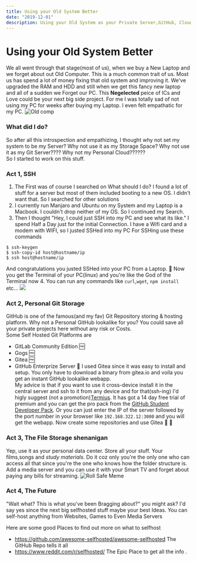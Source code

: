 ```yaml
---
title: Using your Old System Better
date: "2019-12-01"
description: Using your Old System as your Private Server,GitHub, Cloud and Whatnot
---
```


# Using your Old System Better
We all went through that stage(most of us), when we buy a New Laptop and we forget about out Old Computer. This is a much common trait of us.
Most us has spend a lot of money fixing that old system and improving it. We've upgraded the RAM and HDD and still when we get this fancy new laptop and all of a sudden we Forget our PC.
This **Negelected** peice of ICs and Love could be your next big side project. For me I was totally sad of not using my PC for weeks after buying my Laptop. I even felt empathatic for my PC.
![Old comp](https://media.giphy.com/media/xULW8m5Vmtz9oOSFpu/giphy.gif)
### What did I do?
So after all this introspection and empathizing, I thought why not set my system to be my Server?
Why not use it as my Storage Space? Why not use it as my Git Server???? Why not my Personal Cloud??????     
So I started to work on this stuff. 

### Act 1, SSH
1. The First was of course I searched on What should I do? I found a lot of stuff for a server but most of them included booting to a new OS. I didn't want that. So I searched for other solutions
2. I currently run Manjaro and Ubuntu on my System and my Laptop is a Macbook. I couldn't drop neither of my OS. So I continued my Search.
3. Then I thought "Hey, I could just SSH into my PC and see what its like." I spend Half a Day just for the initial Connection. I have a Wifi card and a modem with WIFI, so I justed SSHed into my PC
For SSHing use these commands
```shell
$ ssh-keygen
$ ssh-copy-id host@hostname/ip
$ ssh host@hostname/ip
```
And congratulations you justed SSHed into your PC from a Laptop. :rocket: 
Now you get the Terminal of your PC(linux) and you're like the God of the Terminal now
4. You can run any commands like `curl`,`wget`, `npm install` etc...
![](https://media.giphy.com/media/65n8RPEa3r65q/giphy.gif)
### Act 2, Personal Git Storage
GitHub is one of the famous(and my fav) Git Repository storing & hosting platform. Why not a Personal GitHub lookalike for you? You could save all your private projects here without any risk or Costs.   
Some Self Hosted Git Platforms are 
- GitLab Community Edition 🆓
- Gogs 🆓
- Gitea 🆓
- GitHub Enterprize Server 💸
 I used Gitea since it was easy to install and setup. You only have to download a binary from gitea.io and voíla you get an instant GitHub lookalike webapp.   
My advice is that if you want to use it cross-device install it in the central server and ssh to it from any device and for that(ssh-ing) I'd higly suggest (not a promotion)[Termius](termius.com). It has got a 14 day free trial of premium and you can get the pro pack from the [GitHub Student Developer Pack](https://termius.com/education).
Or you can just enter the IP of the server followed by the port number in your browser like `192.168.322.12:3000` and you will get the webapp. 
Now create some repositories and use Gitea :tada: :tada:
### Act 3, The File Storage shenanigan
Yep, use it as your personal data center. Store all your stuff. Your films,songs and *study materials*. Do it coz only you're the only one who can access all that since you're the one who knows how the folder structure is. Add a media server and you can use it with  your Smart TV and forget about paying any bills for streaming.
![Roll Safe Meme](https://media.giphy.com/media/d3mlE7uhX8KFgEmY/giphy.gif)
### Act 4, The Future
"Wait what? This is what you've been Bragging about?" you might ask? I'd say yes since the next big selfhosted stuff maybe your best Ideas. You can self-host anything from Websites, Games to Even Media Servers


Here are some good Places to find out more on what to selfhost
- https://github.com/awesome-selfhosted/awesome-selfhosted The GitHub Repo tells it all
- https://www.reddit.com/r/selfhosted/ The Epic Place to get all the info .
